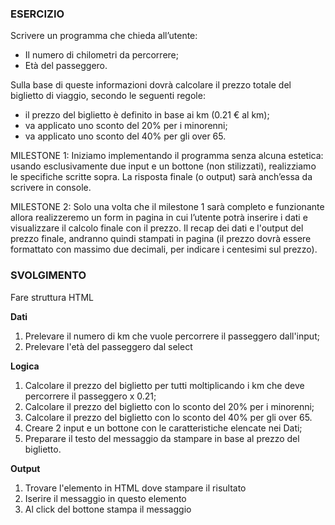 ### ESERCIZIO

Scrivere un programma che chieda all’utente:
- Il numero di chilometri da percorrere;
- Età del passeggero.

Sulla base di queste informazioni dovrà calcolare il prezzo totale del biglietto di viaggio, secondo le seguenti regole:
- il prezzo del biglietto è definito in base ai km (0.21 € al km);
- va applicato uno sconto del 20% per i minorenni;
- va applicato uno sconto del 40% per gli over 65.

MILESTONE 1:
Iniziamo implementando il programma senza alcuna estetica: usando esclusivamente due input e un bottone (non stilizzati), realizziamo le specifiche scritte sopra. La risposta finale (o output) sarà anch’essa da scrivere in console.

MILESTONE 2:
Solo una volta che il milestone 1 sarà completo e funzionante allora realizzeremo un form in pagina in cui l’utente potrà inserire i dati e visualizzare il calcolo finale con il prezzo.
Il recap dei dati e l'output del prezzo finale, andranno quindi stampati in pagina (il prezzo dovrà essere formattato con massimo due decimali, per indicare i centesimi sul prezzo).

### SVOLGIMENTO

Fare struttura HTML

**Dati**

1. Prelevare il numero di km che vuole percorrere il passeggero dall'input;
2. Prelevare l'età del passeggero dal select

**Logica**

1. Calcolare il prezzo del biglietto per tutti moltiplicando i km che deve percorrere il passeggero x 0.21;
2. Calcolare il prezzo del biglietto con lo sconto del 20% per i minorenni;
3. Calcolare il prezzo del biglietto con lo sconto del 40% per gli over 65.
4. Creare 2 input e un bottone con le caratteristiche elencate nei Dati;
5. Preparare il testo del messaggio da stampare in base al prezzo del biglietto.

**Output**

1. Trovare l'elemento in HTML dove stampare il risultato
2. Iserire il messaggio in questo elemento
3. Al click del bottone stampa il messaggio